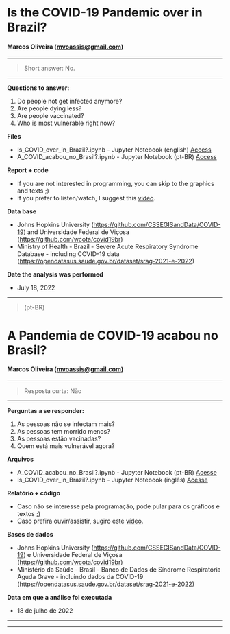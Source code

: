 # Is the COVID-19 Pandemic over in Brazil?
#### Marcos Oliveira (mvoassis@gmail.com)

***

> Short answer: No.

***

**Questions to answer:**

1. Do people not get infected anymore?
2. Are people dying less?
3. Are people vaccinated?
4. Who is most vulnerable right now?

**Files**

* Is_COVID_over_in_Brazil?.ipynb - Jupyter Notebook (english) [Access](https://github.com/mvoassis/is_covid_over_in_brazil/blob/main/Is_COVID_over_in_Brazil%3F.ipynb) 
* A_COVID_acabou_no_Brasil?.ipynb - Jupyter Notebook (pt-BR) [Access](https://github.com/mvoassis/is_covid_over_in_brazil/blob/main/A_COVID_acabou_no_Brasil%3F.ipynb)

**Report + code**

* If you are not interested in programming, you can skip to the graphics and texts ;)
* If you prefer to listen/watch, I suggest this [video](https://youtu.be/C8SyK87_v2s).

**Data base**

* Johns Hopkins University (https://github.com/CSSEGISandData/COVID-19) and Universidade Federal de Viçosa (https://github.com/wcota/covid19br)
* Ministry of Health - Brazil - Severe Acute Respiratory Syndrome Database - including COVID-19 data (https://opendatasus.saude.gov.br/dataset/srag-2021-e-2022)
 
**Date the analysis was performed**

* July 18, 2022

***
> (pt-BR)
# A Pandemia de COVID-19 acabou no Brasil?
#### Marcos Oliveira (mvoassis@gmail.com)

***

> Resposta curta: Não

***

**Perguntas a se responder:**

1. As pessoas não se infectam mais?
2. As pessoas tem morrido menos? 
3. As pessoas estão vacinadas? 
4. Quem está mais vulnerável agora? 

**Arquivos**

* A_COVID_acabou_no_Brasil?.ipynb - Jupyter Notebook (pt-BR) [Acesse](https://github.com/mvoassis/is_covid_over_in_brazil/blob/main/A_COVID_acabou_no_Brasil%3F.ipynb)
* Is_COVID_over_in_Brazil?.ipynb - Jupyter Notebook (inglês) [Acesse](https://github.com/mvoassis/is_covid_over_in_brazil/blob/main/Is_COVID_over_in_Brazil%3F.ipynb) 

**Relatório + código**

* Caso não se interesse pela programação, pode pular para os gráficos e textos ;)
* Caso prefira ouvir/assistir, sugiro este [vídeo](https://youtu.be/C8SyK87_v2s).

**Bases de dados**

* Johns Hopkins University (https://github.com/CSSEGISandData/COVID-19) e Universidade Federal de Viçosa (https://github.com/wcota/covid19br)
* Ministério da Saúde - Brasil - Banco de Dados de Síndrome Respiratória Aguda Grave - incluindo dados da COVID-19 (https://opendatasus.saude.gov.br/dataset/srag-2021-e-2022)
 
**Data em que a análise foi executada**

* 18 de julho de 2022

***

***
